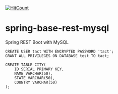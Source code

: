 [![HitCount](http://hits.dwyl.io/teamtact/https://github.com/teamtact/spring-base-rest-mysql.svg)](http://hits.dwyl.io/teamtact/https://github.com/teamtact/spring-base-rest-mysql)

# spring-base-rest-mysql
Spring REST Boot with MySQL

```
CREATE USER tact WITH ENCRYPTED PASSWORD 'tact';
GRANT ALL PRIVILEGES ON DATABASE test TO tact;

CREATE TABLE CITY(
	ID SERIAL PRIMARY KEY,
	NAME VARCHAR(50),
	STATE VARCHAR(50),
	COUNTRY VARCHAR(50)
);
```

